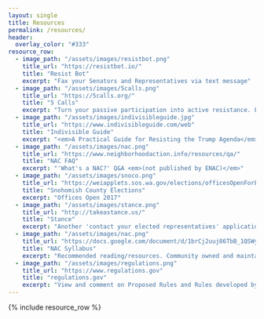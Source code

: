 ```yaml
---
layout: single
title: Resources
permalink: /resources/
header:
  overlay_color: "#333"
resource_row:
  - image_path: "/assets/images/resistbot.png"
    title_url: "https://resistbot.io/"
    title: "Resist Bot"
    excerpt: "Fax your Senators and Representatives via text message"
  - image_path: "/assets/images/5calls.png"
    title_url: "https://5calls.org/"
    title: "5 Calls"
    excerpt: "Turn your passive participation into active resistance. Facebook likes and Twitter retweets can’t create the change you want to see. Calling your Government on the phone can. Use this app, spend 5 minutes, make 5 calls."
  - image_path: "/assets/images/indivisibleguide.jpg"
    title_url: "https://www.indivisibleguide.com/web"
    title: "Indivisible Guide"
    excerpt: "<em>A Practical Guide for Resisting the Trump Agenda</em><br/> Former congressional staffers reveal best practices for making Congress listen"
  - image_path: "/assets/images/nac.png"
    title_url: "https://www.neighborhoodaction.info/resources/qa/"
    title: "NAC FAQ"
    excerpt: "'What's a NAC?' Q&A <em>(not published by ENAC)</em>"
  - image_path: "/assets/images/snoco.png"
    title_url: "https://weiapplets.sos.wa.gov/elections/officesOpenForElection?countyCode=SN"
    title: "Snohomish County Elections"
    excerpt: "Offices Open 2017"
  - image_path: "/assets/images/stance.png"
    title_url: "http://takeastance.us/"
    title: "Stance"
    excerpt: "Another 'contact your elected representatives' application"
  - image_path: "/assets/images/nac.png"
    title_url: "https://docs.google.com/document/d/1brCj2uuj86TbB_1QSWyRosd5p8rzzjR3vlWQ2a3MT2A/pub"
    title: "NAC Syllabus"
    excerpt: "Recommended reading/resources. Community owned and maintained <em>(not published by ENAC)</em>"
  - image_path: "/assets/images/regulations.png"
    title_url: "https://www.regulations.gov"
    title: "regulations.gov"
    excerpt: "View and comment on Proposed Rules and Rules developed by executive and independent agencies of the Federal government"
---
```


{% include resource_row %}
